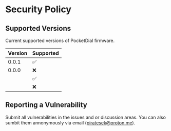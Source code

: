 # Security Policy

## Supported Versions

Current supported versions of PocketDial firmware.

| Version | Supported          |
| ------- | ------------------ |
| 0.0.1 | :white_check_mark: |
|  0.0.0| :x:                |
|  | :white_check_mark: |
|  | :x:                |

## Reporting a Vulnerability

Submit all vulnerabilities in the issues and or discussion areas. You can also sumbit them annonymously via email (piratesek@proton.me).
